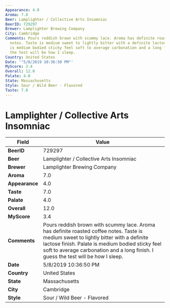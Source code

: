 ```yaml
---
Appearance: 4.0
Aroma: 7.0
Beer: Lamplighter / Collective Arts Insomniac
BeerID: 729297
Brewer: Lamplighter Brewing Company
City: Cambridge
Comments: Pours reddish brown with scummy lace. Aroma has definite roasted coffee
  notes. Taste is medium sweet to lightly bitter with a definite lactose finish. Palate
  is medium bodied sticky feel soft to average carbonation and a long finish. I guess
  the test will be how I sleep.
Country: United States
Date: '"5/8/2019 10:36:50 PM"'
MyScore: 3.4
Overall: 12.0
Palate: 4.0
State: Massachusetts
Style: Sour / Wild Beer - Flavored
Taste: 7.0
---
```


# Lamplighter / Collective Arts Insomniac

| Field         | Value |
|---------------|-------|
| **BeerID** | 729297 |
| **Beer** | Lamplighter / Collective Arts Insomniac |
| **Brewer** | Lamplighter Brewing Company |
| **Aroma** | 7.0 |
| **Appearance** | 4.0 |
| **Taste** | 7.0 |
| **Palate** | 4.0 |
| **Overall** | 12.0 |
| **MyScore** | 3.4 |
| **Comments** | Pours reddish brown with scummy lace. Aroma has definite roasted coffee notes. Taste is medium sweet to lightly bitter with a definite lactose finish. Palate is medium bodied sticky feel soft to average carbonation and a long finish. I guess the test will be how I sleep. |
| **Date** | 5/8/2019 10:36:50 PM |
| **Country** | United States |
| **State** | Massachusetts |
| **City** | Cambridge |
| **Style** | Sour / Wild Beer - Flavored |
